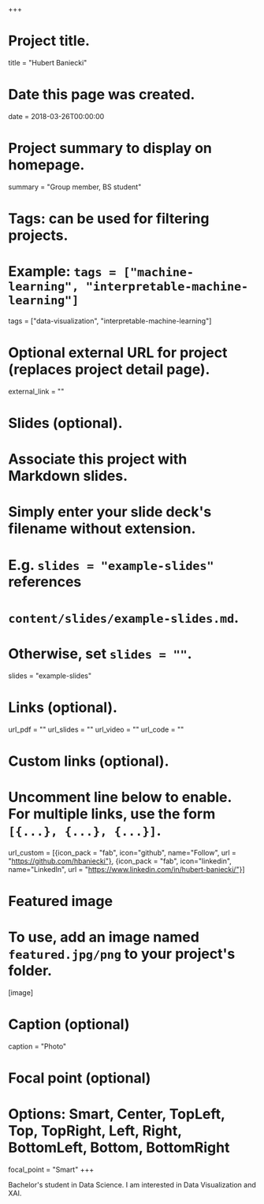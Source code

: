 +++
# Project title.
title = "Hubert Baniecki"

# Date this page was created.
date = 2018-03-26T00:00:00

# Project summary to display on homepage.
summary = "Group member, BS student"

# Tags: can be used for filtering projects.
# Example: `tags = ["machine-learning", "interpretable-machine-learning"]`
tags = ["data-visualization", "interpretable-machine-learning"]

# Optional external URL for project (replaces project detail page).
external_link = ""

# Slides (optional).
#   Associate this project with Markdown slides.
#   Simply enter your slide deck's filename without extension.
#   E.g. `slides = "example-slides"` references 
#   `content/slides/example-slides.md`.
#   Otherwise, set `slides = ""`.
slides = "example-slides"

# Links (optional).
url_pdf = ""
url_slides = ""
url_video = ""
url_code = ""

# Custom links (optional).
#   Uncomment line below to enable. For multiple links, use the form `[{...}, {...}, {...}]`.
url_custom = [{icon_pack = "fab", icon="github", name="Follow", url = "https://github.com/hbaniecki"},
{icon_pack = "fab", icon="linkedin", name="LinkedIn", url = "https://www.linkedin.com/in/hubert-baniecki/"}]

# Featured image
# To use, add an image named `featured.jpg/png` to your project's folder. 
[image]
  # Caption (optional)
  caption = "Photo"
  
  # Focal point (optional)
  # Options: Smart, Center, TopLeft, Top, TopRight, Left, Right, BottomLeft, Bottom, BottomRight
  focal_point = "Smart"
+++

Bachelor's student in Data Science. I am interested in Data Visualization and XAI.
